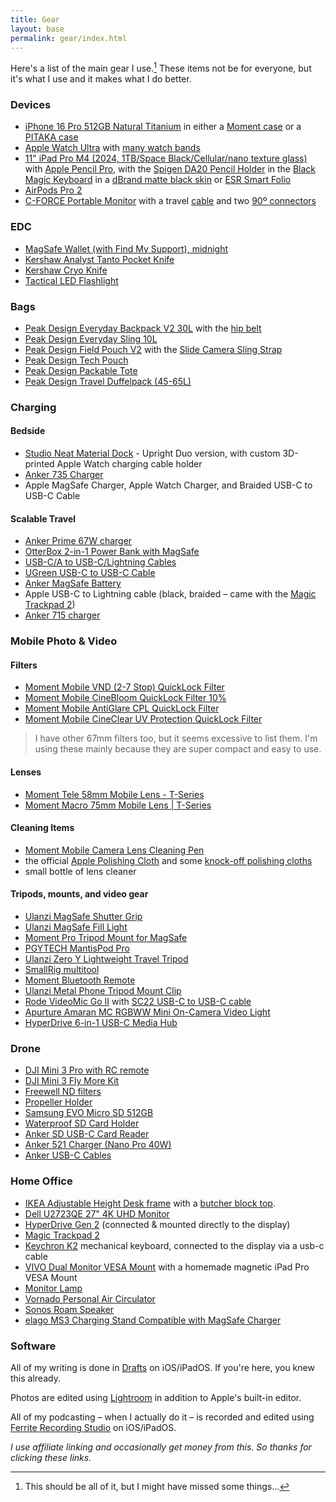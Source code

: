 ```yaml
---
title: Gear
layout: base
permalink: gear/index.html
---
```


Here's a list of the main gear I use.[^missed] These items not be for everyone, but it's what I use and it makes what I do better. 

[^missed]: This should be all of it, but I might have missed some things…

### Devices
- [iPhone 16 Pro 512GB Natural Titanium](https://store.apple.com/xc/product/MYMP3LL/A) in either a [Moment case](https://www.shopmoment.com/products/moment-case-for-iphone-16-compatible-with-magsafe?variant=49383505396027) or a [PITAKA case](https://amzn.to/40mh8Wy) 
- [Apple Watch Ultra](https://amzn.to/3YMnoUg) with [many watch bands](https://www.nahumck.me/watch-band-collection/)
- [11" iPad Pro M4 (2024, 1TB/Space Black/Cellular/nano texture glass)](https://store.apple.com/xc/product/MWRP3LL/A) with [Apple Pencil Pro](https://store.apple.com/xc/product/MX2D3AM/A), with the [Spigen DA20 Pencil Holder](https://amzn.to/3LXIDNH) in the [Black Magic Keyboard](https://store.apple.com/xc/product/MWR23LL/A) in a [dBrand matte black skin](https://dbrand.com/shop/skins/magic-keyboard-for-ipad-pro-11-m4-skins) or [ESR Smart Folio](https://amzn.to/44Vbtqy)
- [AirPods Pro 2](https://amzn.to/3juJfzi)
- [C-FORCE Portable Monitor](https://amzn.to/3WCcnTu) with a travel [cable](https://amzn.to/3C2BHui) and two [90º connectors](https://amzn.to/3BZnFJV)

### EDC
- [MagSafe Wallet (with Find My Support), midnight](https://amzn.to/43CLsKJ)
- [Kershaw Analyst Tanto Pocket Knife](https://amzn.to/3DawPmV)
- [Kershaw Cryo Knife](https://amzn.to/43lgJBG)
- [Tactical LED Flashlight](https://amzn.to/3WlBt9N)

### Bags
- [Peak Design Everyday Backpack V2 30L](https://www.peakdesign.com/products/everyday-backpack) with the [hip belt](https://www.peakdesign.com/products/everyday-hip-belt)
- [Peak Design Everyday Sling 10L](https://www.peakdesign.com/products/everyday-sling)
- [Peak Design Field Pouch V2](https://www.peakdesign.com/products/field-pouch/?variant=39360874741837) with the [Slide Camera Sling Strap](https://www.peakdesign.com/products/slide)
- [Peak Design Tech Pouch](https://www.peakdesign.com/products/tech-pouch)
- [Peak Design Packable Tote](https://www.peakdesign.com/products/packable-tote)
- [Peak Design Travel Duffelpack (45-65L)](https://www.peakdesign.com/products/travel-duffelpack)

### Charging 
#### Bedside
- [Studio Neat Material Dock](https://www.studioneat.com/products/materialdock) - Upright Duo version, with custom 3D-printed Apple Watch charging cable holder
- [Anker 735 Charger](https://amzn.to/3hW4Znj)
- Apple MagSafe Charger, Apple Watch Charger, and Braided USB-C to USB-C Cable

#### Scalable Travel
- [Anker Prime 67W charger](https://amzn.to/3FenwDx)
- [OtterBox 2-in-1 Power Bank with MagSafe](https://store.apple.com/xc/product/HQ322ZM/A)
- [USB-C/A to USB-C/Lightning Cables](https://amzn.to/3YLVd7Q)
- [UGreen USB-C to USB-C Cable](https://amzn.to/3ZPizur) 
- [Anker MagSafe Battery](https://amzn.to/3x8e5As)
- Apple USB-C to Lightning cable (black, braided – came with the [Magic Trackpad 2](https://amzn.to/3zP56Ea))
- [Anker 715 charger](https://amzn.to/46KhCph)

### Mobile Photo & Video
#### Filters
- [Moment Mobile VND (2-7 Stop) QuickLock Filter](https://www.shopmoment.com/products/vnd-2-7-stop-quicklock-filter-for-iphone-15-pro-pro-max?variant=49452978438459)
- [Moment Mobile CineBloom QuickLock Filter 10%](https://www.shopmoment.com/products/cinebloom-quicklock-filter-for-iphone-15-pro-pro-max?variant=49452977815867)
- [Moment Mobile AntiGlare CPL QuickLock Filter](https://www.shopmoment.com/products/moment-antiglare-cpl-quick-lock-filter-for-iphone-15-16?variant=49452976472379)
- [Moment Mobile CineClear UV Protection QuickLock Filter](https://www.shopmoment.com/products/moment-cineclear-uv-quick-lock-filter-for-iphone-15-16-pro?variant=49452977979707)
> I have other 67mm filters too, but it seems excessive to list them. I'm using these mainly because they are super compact and easy to use.

#### Lenses
- [Moment Tele 58mm Mobile Lens - T-Series](https://www.shopmoment.com/products/58mm-tele-lens?variant=48040445182267)
- [Moment Macro 75mm Mobile Lens | T-Series](https://www.shopmoment.com/products/75mm-macro-mobile-lens-t-series)
#### Cleaning Items
- [Moment Mobile Camera Lens Cleaning Pen](https://www.shopmoment.com/products/lens-pen/lens-pen)
- the official [Apple Polishing Cloth](https://amzn.to/3YPbjOg) and some [knock-off polishing cloths](https://amzn.to/3GhJ97f)
- small bottle of lens cleaner
#### Tripods, mounts, and video gear
- [Ulanzi MagSafe Shutter Grip](https://amzn.to/3Ur8Dpv)
- [Ulanzi MagSafe Fill Light](https://amzn.to/40kBAqD)
- [Moment Pro Tripod Mount for MagSafe](https://www.shopmoment.com/products/moment-pro-tripod-mount-for-magsafe/pro-portrait-landscape)
- [PGYTECH MantisPod Pro](https://www.bhphotovideo.com/c/product/1645235-REG/pgytech_p_cg_020_mantispod_pro_vlogging_tripod.html)
- [Ulanzi Zero Y Lightweight Travel Tripod](https://www.ulanzi.com/collections/best-seller/products/ulanzi-coman-lightweight-travel-tripod)
- [SmallRig multitool](https://amzn.to/3VolB4P)
- [Moment Bluetooth Remote](https://www.shopmoment.com/products/moment-bluetooth-remote/v2)
- [Ulanzi Metal Phone Tripod Mount Clip](https://www.ulanzi.com/collections/phone-tripod-mount/products/ulanzi-st-27-metal-phone-clip)
- [Rode VideoMic Go II](https://www.bhphotovideo.com/c/product/1679915-REG/rode_vmgoii_videomic_go_ii_ultracompact.html) with [SC22 USB-C to USB-C cable](https://amzn.to/3YBxIAu)
- [Apurture Amaran MC RGBWW Mini On-Camera Video Light](https://amzn.to/3hS18rw)
- [HyperDrive 6-in-1 USB-C Media Hub](https://amzn.to/48DRihQ)

### Drone
- [DJI Mini 3 Pro with RC remote](https://amzn.to/3GdZ4Dv)
- [DJI Mini 3 Fly More Kit](https://amzn.to/3YRikOn)
- [Freewell ND filters](https://amzn.to/3YFzDls)
- [Propeller Holder](https://amzn.to/3YPw9wG)
- [Samsung EVO Micro SD 512GB](https://amzn.to/3YKDDRM)
- [Waterproof SD Card Holder](https://amzn.to/3YL7Yjc)
- [Anker SD USB-C Card Reader](https://amzn.to/3hOqgPN)
- [Anker 521 Charger (Nano Pro 40W)](https://amzn.to/3n9T47T)
- [Anker USB-C Cables](https://amzn.to/42q5clg)

### Home Office

- [IKEA Adjustable Height Desk frame](https://www.ikea.com/us/en/p/idasen-sit-stand-underframe-for-table-top-dark-gray-20412175/) with a [butcher block top](https://www.lowes.com/pd/Sparrow-Peak-Acacia-5-ft-x-30-in-Ebony/5001792701).
- [Dell U2723QE 27" 4K UHD Monitor](https://amzn.to/3QZCTWA)
- [HyperDrive Gen 2](https://www.indiegogo.com/projects/hyperdrive-gen2-next-generation-usb-c-hub) (connected & mounted directly to the display)
- [Magic Trackpad 2](https://amzn.to/3zP56Ea)
- [Keychron K2](https://amzn.to/3rbbmpf) mechanical keyboard, connected to the display via a usb-c cable
- [VIVO Dual Monitor VESA Mount](https://amzn.to/33Gbgfm) with a homemade magnetic iPad Pro VESA Mount
- [Monitor Lamp](https://amzn.to/3CYyk5b)
- [Vornado Personal Air Circulator](https://amzn.to/3C2pG8a)
- [Sonos Roam Speaker](https://amzn.to/3POPkmp)
- [elago MS3 Charging Stand Compatible with MagSafe Charger](https://amzn.to/3SZTvzq)

### Software

All of my writing is done in [Drafts](https://apps.apple.com/us/app/drafts/id1236254471?uo=4&at=1001l4VZ) on iOS/iPadOS. If you're here, you knew this already. 

Photos are edited using [Lightroom](https://apps.apple.com/us/app/adobe-lightroom-for-ipad/id804177739) in addition to Apple's built-in editor.

All of my podcasting – when I actually do it – is recorded and edited using [Ferrite Recording Studio](https://apps.apple.com/us/app/ferrite-recording-studio/id1018780185) on iOS/iPadOS.


<em>I use affiliate linking and occasionally get money from this. So thanks for clicking these links.</em>
